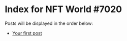 # Index for NFT World #7020
Posts will be displayed in the order below:

- [Your first post](./001-first.md)

